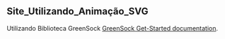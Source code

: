 ## Site_Utilizando_Animação_SVG

Utilizando Biblioteca GreenSock   [GreenSock Get-Started documentation](https://greensock.com/get-started).